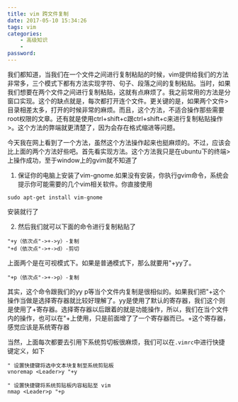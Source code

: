 ```yaml
---
title: vim 跨文件复制
date: 2017-05-10 15:34:26
tags: vim
categories:
    - 高级知识
    - 
password: 
---
```


我们都知道，当我们在一个文件之间进行复制粘贴的时候，vim提供给我们的方法非常多，三个模式下都有方法实现字符、句子、段落之间的复制粘贴。当时，如果我们想要在两个文件之间进行复制粘贴，这就有点麻烦了。我之前常用的方法是分窗口实现。这个的缺点就是，每次都打开连个文件。更关键的是，如果两个文件>目录相差太多，打开的时候非常的麻烦。而且，这个方法，不适合操作那些需要root权限的文章。还有就是使用ctrl+shift+c跟ctrl+shift+c来进行复制粘贴操作>。这个方法的弊端就更清楚了，因为会存在格式缩进等问题。

今天我在网上看到了一个方法，虽然这个方法操作起来也挺麻烦的。不过，应该会比上面的两个方法好些吧。首先看实现方法。这个方法我只是在ubuntu下的终端>上操作成功，至于window上的gvim就不知道了

1. 保证你的电脑上安装了vim-gnome.如果没有安装，你执行gvim命令，系统会提示你可能需要的几个vim相关软件。你直接使用

``` 
sudo apt-get install vim-gnome
```
安装就行了

2. 然后我们就可以下面的命令进行复制粘贴了

```
"+y（依次点"->+->y）-复制
"+d（依次点"->+->d）-剪切
```

上面两个是在可视模式下。如果是普通模式下，那么就要用"+yy了。

```
"+p（依次点"->+->p）-复制
```

其实，这个命令跟我们的yy p等当个文件内复制是很相似的。如果我们把"+这个操作当做是选择寄存器就比较好理解了。yy是使用了默认的寄存器，我们这个则是使用了+寄存器。选择寄存器以后跟着的就是功能操作，所以，我们在当个文件内的操作，也可以在"+上使用，只是前面增了了一个寄存器而已。+这个寄存器，感觉应该是系统寄存器

当然，上面每次都要去引用下系统剪切板很麻烦，我们可以在`.vimrc`中进行快捷键定义，如下

```vim
" 设置快捷键将选中文本块复制至系统剪贴板
vnoremap <Leader>y "+y

" 设置快捷键将系统剪贴板内容粘贴至 vim
nmap <Leader>p "+p
```
